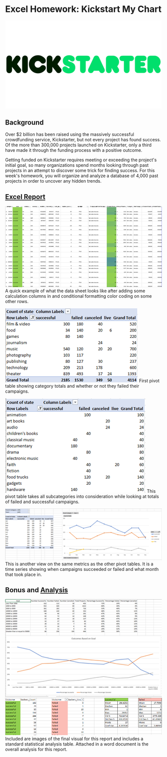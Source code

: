 # Excel Homework: Kickstart My Chart

<p align="center">
  <img src="images/kickstarter.PNG" />
</p>

## Background

Over $2 billion has been raised using the massively successful crowdfunding service, Kickstarter, but not every project has found success. Of the more than 300,000 projects launched on Kickstarter, only a third have made it through the funding process with a positive outcome.

Getting funded on Kickstarter requires meeting or exceeding the project's initial goal, so many organizations spend months looking through past projects in an attempt to discover some trick for finding success. For this week's homework, you will organize and analyze a database of 4,000 past projects in order to uncover any hidden trends.

## [Excel Report](StarterBookHW.xlsx)
![datasheet](images/sheet_1.PNG)
A quick example of what the data sheet looks like after adding some calculation columns in and conditional formatting color coding on some other rows.

![pivot1](images/sheet_2.PNG)
First pivot table showing category totals and whether or not they failed their campaigns. 

![pivot2](images/sheet_3.PNG)
This pivot table takes all subcategories into consideration while looking at totals of failed and successful campaigns.

![graph1](images/sheet_4.PNG)
This is another view on the same metrics as the other pivot tables. It is a time series showing when campaigns succeeded or failed and what month that took place in.

## Bonus and [Analysis](StarterBookHW.docx)
![pivot3](images/sheet_5.PNG)
![stat_analysis](images/sheet_6.PNG)
Included are images of the final visual for this report and includes a standard statistical analysis table. Attached in a word document is the overall analysis for this report.
